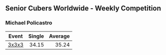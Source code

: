 ## Senior Cubers Worldwide - Weekly Competition
### Michael Policastro

| Event | Single | Average |
| -- | --: | --: |
| [3x3x3](michael_policastro/333.md) | 34.15 | 35.24 |  |

<!-- Global site tag (gtag.js) - Google Analytics -->
<script async src="https://www.googletagmanager.com/gtag/js?id=UA-86348435-3"></script>
<script>window.dataLayer = window.dataLayer || []; function gtag() {dataLayer.push(arguments);} gtag('js', new Date()); gtag('config', 'UA-86348435-3');</script>
